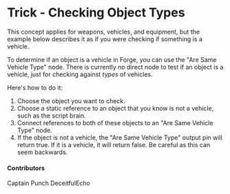 # Trick - Checking Object Types

This concept applies for weapons, vehicles, and equipment, but the example below describes it as if you were checking if something is a vehicle. 

To determine if an object is a vehicle in Forge, you can use the "Are Same Vehicle Type" node. There is currently no direct node to test if an object is a vehicle, just for checking against *types* of vehicles.

Here's how to do it:

1. Choose the object you want to check.
2. Choose a static reference to an object that you know is not a vehicle, such as the script brain.
3. Connect references to both of these objects to an "Are Same Vehicle Type" node.
4. If the object is not a vehicle, the "Are Same Vehicle Type" output pin will return true. If it is a vehicle, it will return false. Be careful as this can seem backwards.

#### Contributors
Captain Punch
DeceitfulEcho
